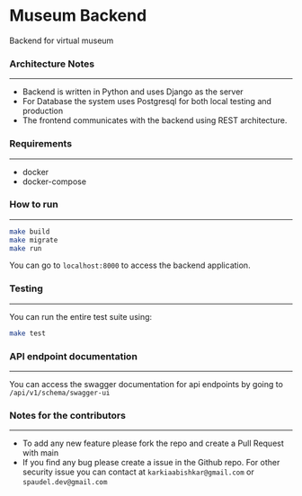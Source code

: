 # Museum Backend

Backend for virtual museum

### Architecture Notes
------------------
* Backend is written in Python and uses Django as the server
* For Database the system uses Postgresql for both local testing and production
* The frontend communicates with the backend using REST architecture.

### Requirements
--------------------------

* docker
* docker-compose


### How to run 
--------------------------


```bash
make build
make migrate
make run
```

You can go to `localhost:8000` to access the backend application.


### Testing
--------------------------

You can run the entire test suite using:

```bash
make test
```

### API endpoint documentation
--------------------------

You can access the swagger documentation for api endpoints by going to ```/api/v1/schema/swagger-ui```

### Notes for the contributors
------------------------------
* To add any new feature please fork the repo and create a Pull Request with main
* If you find any bug please create a issue in the Github repo. For other security issue you can contact at `karkiaabishkar@gmail.com` or `spaudel.dev@gmail.com`